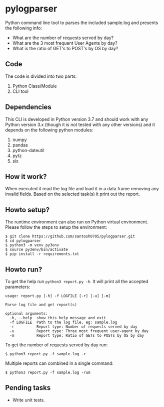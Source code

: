 # pylogparser

Python command line tool to parses the included sample.log and presents the following info:

- What are the number of requests served by day?
- What are the 3 most frequent User Agents by day?
- What is the ratio of GET's to POST's by OS by day?

## Code
The code is divided into two parts:
1. Python Class/Module
2. CLI tool

## Dependencies
This CLI is developed in Python version 3.7 and should work with any Python version 3.x (though it is not tested with any other versions) and it depends on the following python modules:
1. numpy
2. pandas
3. python-dateutil
4. pytz
5. six

## How it work?
When executed it read the log file and load it in a data frame removing any invalid fields. Based on the selected task(s) it print out the report.

## Howto setup?
The runtime environment can also run on Python virtual environment. Please follow the steps to setup the environment:
```
$ git clone https://github.com/santosh0705/pylogparser.git
$ cd pylogparser
$ python3 -m venv py3env
$ source py3env/bin/activate
$ pip install -r requirements.txt
```

## Howto run?
To get the help run `python3 report.py -h`. It will print all the accepted parameters:
```
usage: report.py [-h] -f LOGFILE [-r] [-u] [-m]

Parse log file and get report(s)

optional arguments:
  -h, --help  show this help message and exit
  -f LOGFILE  Path to the log file, eg: sample.log
  -r          Report type: Number of requests served by day
  -u          Report type: Three most frequent user-agent by day
  -m          Report type: Ratio of GETs to POSTs by OS by day
```

To get the number of requests served by day run:

`$ python3 report.py -f sample.log -r`

Multiple reports can combined in a single command:

`$ python3 report.py -f sample.log -rum`

## Pending tasks
* Write unit tests.
